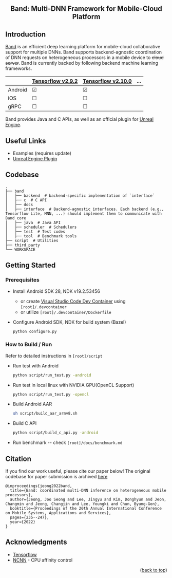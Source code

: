 <div id="top"></div>

<!-- PROJECT LOGO -->
<br />
<div align="center">
  <h2 align="center">Band: Multi-DNN Framework for Mobile-Cloud Platform </h2>
</div>

## Introduction

[Band](https://dl.acm.org/doi/10.1145/3498361.3538948) is an efficient deep learning platform for mobile-cloud collaborative support for multiple DNNs. 
Band supports backend-agnostic coordination of DNN requests on heterogeneous processors in a mobile device to <s>cloud server</s>.
Band is currently backed by following backend machine learning frameworks.

|         | [Tensorflow v2.9.2](https://github.com/tensorflow/tensorflow/tree/v2.9.2)    | [Tensorflow v2.10.0](https://github.com/tensorflow/tensorflow/tree/v2.10.0)    | ... |
|---------|--------------------|--------------------|-----|
| Android |  &#9745; |  &#9745; |     |
| iOS     |  &#9744; |  &#9744; |     |
| gRPC    |  &#9744; |  &#9744; |     |

Band provides Java and C APIs, as well as an official plugin for [Unreal Engine](https://www.unrealengine.com/).

## Useful Links

* Examples (requires update)
* [Unreal Engine Plugin](https://github.com/mrsnu/ue4-plugin)

## Codebase

```
.
├── band
│   ├── backend  # backend-specific implementation of `interface`
│   ├── c  # C API
│   ├── docs
│   ├── interface  # Backend-agnostic interfaces. Each backend (e.g., Tensorflow Lite, MNN, ...) should implement them to communicate with Band core
│   ├── java  # Java API
│   ├── scheduler  # Schedulers
│   ├── test  # Test codes
│   ├── tool  # Benchmark tools
├── script  # Utilities
├── third_party
└── WORKSPACE
```

## Getting Started

### Prerequisites

* Install Android SDK 28, NDK v19.2.53456 
    * or create [Visual Studio Code Dev Container](https://code.visualstudio.com/docs/devcontainers/containers) using `[root]/.devcontainer`
    * or utilize `[root]/.devcontainer/Dockerfile`

* Configure Android SDK, NDK for build system (Bazel)
  ```sh
  python configure.py
  ```

### How to Build / Run

Refer to detailed instructions in `[root]/script`

* Run test with Android
  ```sh
  python script/run_test.py -android 
  ```

* Run test in local linux with NVIDIA GPU(OpenCL Support)
  ```sh
  python script/run_test.py -opencl 
  ```

* Build Android AAR
  ```sh
  sh script/build_aar_armv8.sh
  ```

* Build C API
  ```sh
  python script/build_c_api.py -android 
  ```

* Run benchmark -- check `[root]/docs/benchmark.md`

## Citation

If you find our work useful, please cite our paper below!
The original codebase for paper submission is archived [here](https://github.com/mrsnu/band/releases/tag/v0.0.0)
```
@inproceedings{jeong2022band,
  title={Band: coordinated multi-DNN inference on heterogeneous mobile processors},
  author={Jeong, Joo Seong and Lee, Jingyu and Kim, Donghyun and Jeon, Changmin and Jeong, Changjin and Lee, Youngki and Chun, Byung-Gon},
  booktitle={Proceedings of the 20th Annual International Conference on Mobile Systems, Applications and Services},
  pages={235--247},
  year={2022}
}
```

<!-- ACKNOWLEDGMENTS -->
## Acknowledgments

* [Tensorflow](https://github.com/tensorflow/tensorflow)
* [NCNN](https://github.com/Tencent/ncnn) - CPU affinity control

<p align="right">(<a href="#top">back to top</a>)</p>
